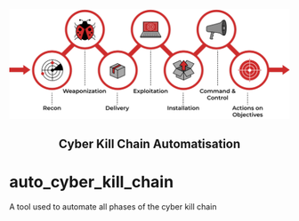 ![Logo](https://github.com/phant0mcybe4k1ll/auto_cyber_kill_chain/blob/main/ressources/images/cyber_kill_chain.png)

  <h2 align="center">Cyber Kill Chain Automatisation</h2>

# auto_cyber_kill_chain
A tool used to automate all phases of the cyber kill chain